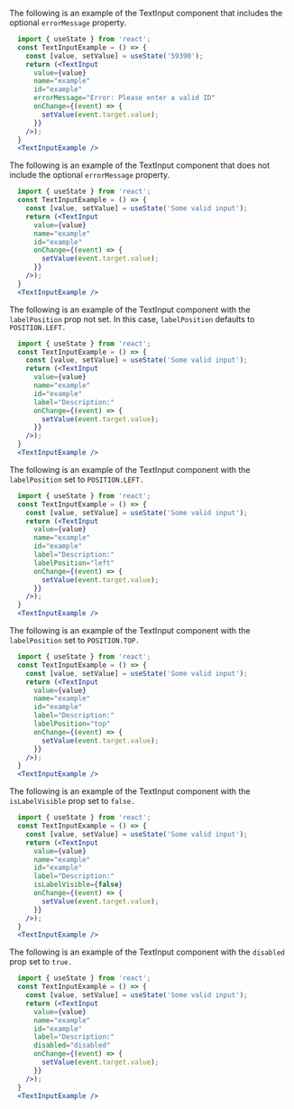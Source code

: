 The following is an example of the TextInput component that includes the optional `errorMessage` property. 
```jsx
  import { useState } from 'react';
  const TextInputExample = () => {
    const [value, setValue] = useState('59390');
    return (<TextInput
      value={value}
      name="example"
      id="example"
      errorMessage="Error: Please enter a valid ID"
      onChange={(event) => {
        setValue(event.target.value);
      }}
    />);
  }
  <TextInputExample />
```

The following is an example of the TextInput component that does not include the optional `errorMessage` property. 
```jsx
  import { useState } from 'react';
  const TextInputExample = () => {
    const [value, setValue] = useState('Some valid input');
    return (<TextInput
      value={value}
      name="example"
      id="example"
      onChange={(event) => {
        setValue(event.target.value);
      }}
    />);
  }
  <TextInputExample />
```

The following is an example of the TextInput component with the `labelPosition` prop not set. In this case, `labelPosition` defaults to `POSITION.LEFT.`
```jsx
  import { useState } from 'react';
  const TextInputExample = () => {
    const [value, setValue] = useState('Some valid input');
    return (<TextInput
      value={value}
      name="example"
      id="example"
      label="Description:"
      onChange={(event) => {
        setValue(event.target.value);
      }}
    />);
  }
  <TextInputExample />
```

The following is an example of the TextInput component with the `labelPosition` set to `POSITION.LEFT.`
```jsx
  import { useState } from 'react';
  const TextInputExample = () => {
    const [value, setValue] = useState('Some valid input');
    return (<TextInput
      value={value}
      name="example"
      id="example"
      label="Description:"
      labelPosition="left"
      onChange={(event) => {
        setValue(event.target.value);
      }}
    />);
  }
  <TextInputExample />
```

The following is an example of the TextInput component with the `labelPosition` set to `POSITION.TOP.`
```jsx
  import { useState } from 'react';
  const TextInputExample = () => {
    const [value, setValue] = useState('Some valid input');
    return (<TextInput
      value={value}
      name="example"
      id="example"
      label="Description:"
      labelPosition="top"
      onChange={(event) => {
        setValue(event.target.value);
      }}
    />);
  }
  <TextInputExample />
```

The following is an example of the TextInput component with the `isLabelVisible` prop set to `false.`
```jsx
  import { useState } from 'react';
  const TextInputExample = () => {
    const [value, setValue] = useState('Some valid input');
    return (<TextInput
      value={value}
      name="example"
      id="example"
      label="Description:"
      isLabelVisible={false}
      onChange={(event) => {
        setValue(event.target.value);
      }}
    />);
  }
  <TextInputExample />
```

The following is an example of the TextInput component with the `disabled` prop set to `true.`
```jsx
  import { useState } from 'react';
  const TextInputExample = () => {
    const [value, setValue] = useState('Some valid input');
    return (<TextInput
      value={value}
      name="example"
      id="example"
      label="Description:"
      disabled="disabled"
      onChange={(event) => {
        setValue(event.target.value);
      }}
    />);
  }
  <TextInputExample />
```
